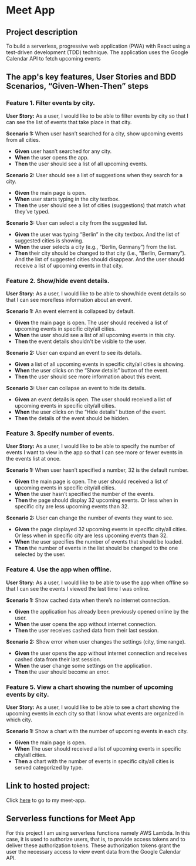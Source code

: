 # Meet App

## Project description

To build a serverless, progressive web application (PWA) with React using a
test-driven development (TDD) technique. The application uses the Google
Calendar API to fetch upcoming events


## The app's key features, User Stories and BDD Scenarios, “Given-When-Then” steps

### **Feature 1. Filter events by city.**

**User Story:** As a user, I would like to be able to filter events by city so that I can see the list of events that take place in that city.

**Scenario 1:** When user hasn’t searched for a city, show upcoming events from all cities.
- **Given** user hasn’t searched for any city.
- **When** the user opens the app.
- **Then** the user should see a list of all upcoming events.

**Scenario 2:** User should see a list of suggestions when they search for a city.
- **Given** the main page is open.
- **When** user starts typing in the city textbox.
- **Then** the user should see a list of cities (suggestions) that match what they’ve typed.

**Scenario 3:** User can select a city from the suggested list.
- **Given** the user was typing “Berlin” in the city textbox. And the list of suggested cities is showing.
- **When** the user selects a city (e.g., “Berlin, Germany”) from the list.
- **Then** their city should be changed to that city (i.e., “Berlin, Germany”). And the list of suggested cities should disappear. And the user should receive a list of upcoming events in that city.


### **Feature 2. Show/hide event details.**

**User Story:** As a user, I would like to be able to show/hide event details so that I can see more/less
information about an event.

**Scenario 1:** An event element is collapsed by default.
- **Given** the main page is open. The user should received a list of upcoming events in specific city/all cities.
- **When** the user should see a list of all upcoming events in this city.
- **Then** the event details shouldn't be visible to the user.

**Scenario 2:** User can expand an event to see its details.
- **Given** a list of all upcoming events in specific city/all cities is showing.
- **When** the user clicks on the “Show details” button of the event.
- **Then** the user should see more information about this event.

**Scenario 3:** User can collapse an event to hide its details.
- **Given** an event details is open. The user should received a list of upcoming events in specific city/all cities.
- **When** the user clicks on the “Hide details” button of the event.
- **Then** the details of the event should be hidden. 


### **Feature 3. Specify number of events.**

**User Story:** As a user, I would like to be able to specify the number of events I want to view in the app so that I can see more or fewer events in the events list at once.

**Scenario 1:** When user hasn’t specified a number, 32 is the default number.
- **Given** the main page is open. The user should received a list of upcoming events in specific city/all cities.
- **When** the user hasn’t specified the number of the events.
- **Then** the page should display 32 upcoming events. Or less when in specific city are less upcoming events than 32.

**Scenario 2:** User can change the number of events they want to see.
- **Given** the page displayed 32 upcoming events in specific city/all cities. Or less when in specific city are less upcoming events than 32.
- **When** the user specifies the number of events that should be loaded.
- **Then** the number of events in the list should be changed to the one selected by the user.


### **Feature 4. Use the app when offline.**

**User Story:** As a user, I would like to be able to use the app when offline so that I can see the events I viewed the last time I was online.

**Scenario 1:** Show cached data when there’s no internet connection.
- **Given** the application has already been previously opened online by the user.
- **When** the user	opens	the	app	without	internet	connection.
- **Then** the user	receives cashed data from their	last session.

**Scenario 2:** Show error when user changes the settings (city, time range).
- **Given** the user opens	the	app	without	internet	connection and receives cashed data from their last session.
- **When** the user change some settings on the application.
- **Then** the user should become an error.


### **Feature 5. View a chart showing the number of upcoming events by city.**

**User Story:** As a user, I would like to be able to see a chart showing the upcoming events in each city so that I know what events are organized in which city.

**Scenario 1:** Show a chart with the number of upcoming events in each city.
- **Given** the main page is open. 
- **When** The user should received a list of upcoming events in specific city/all cities.
- **Then** a chart with the number of events in specific city/all cities is served categorized by type.


## Link to hosted project:
Click [here](https://maryna7.github.io/meet/) to go to my meet-app. 


## Serverless functions for Meet App
For this project I am using serverless functions namely AWS Lambda. In this case, it is used to authorize users, that is, to provide access tokens and to deliver these authorization tokens. These authorization tokens grant the user the necessary access to view event data from the Google Calendar API.